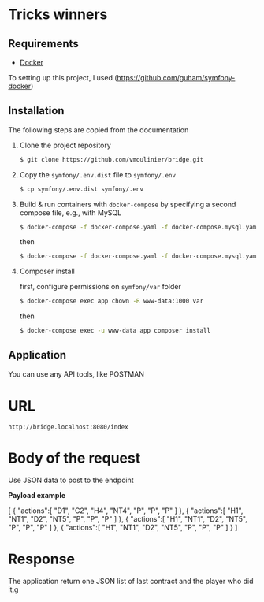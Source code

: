 # Tricks winners

##  Requirements

- [Docker](https://docs.docker.com/engine/installation/)

To setting up this project, I used (https://github.com/guham/symfony-docker)

## Installation

The following steps are copied from the documentation

1. Clone the project repository
    ```bash
    $ git clone https://github.com/vmoulinier/bridge.git
    ```
    
2. Copy the `symfony/.env.dist` file to `symfony/.env`
    ```bash
    $ cp symfony/.env.dist symfony/.env
    ```

3. Build & run containers with `docker-compose` by specifying a second compose file, e.g., with MySQL 
    ```bash
    $ docker-compose -f docker-compose.yaml -f docker-compose.mysql.yaml build
    ```
    then
    ```bash
    $ docker-compose -f docker-compose.yaml -f docker-compose.mysql.yaml up -d
    ```
   
4. Composer install

    first, configure permissions on `symfony/var` folder
    ```bash
    $ docker-compose exec app chown -R www-data:1000 var
    ```
    then
    ```bash
    $ docker-compose exec -u www-data app composer install
    ```

## Application

You can use any API tools, like POSTMAN

# **URL**

`http://bridge.localhost:8080/index`

# **Body of the request**

Use JSON data to post to the endpoint

**Payload example**

[
   {
      "actions":[
         "D1",
         "C2",
         "H4",
         "NT4",
         "P",
         "P",
         "P"
      ]
   },
   {
      "actions":[
         "H1",
         "NT1",
         "D2",
         "NT5",
         "P",
         "P",
         "P"
      ]
   },
   {
      "actions":[
         "H1",
         "NT1",
         "D2",
         "NT5",
         "P",
         "P",
         "P"
      ]
   },
   {
      "actions":[
         "H1",
         "NT1",
         "D2",
         "NT5",
         "P",
         "P",
         "P"
      ]
   }
]

# **Response**

The application return one JSON list of last contract and the player who did it.g

